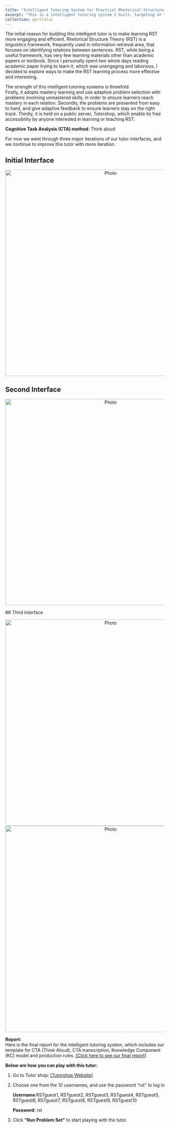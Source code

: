 ```yaml
---
title: "Intelligent Tutoring System for Practical Rhetorical Structure Theory" 
excerpt: "This is a intelligent tutoring system I built, targeting at teaching Rhetorical Structural Theory, a linguistics framework frequently used in information retrieval area.<br/>"  
collection: portfolio  
--- 
```

The initial reason for building this intelligent tutor is to make learning RST more engaging and efficient. Rhetorical Structure Theory (RST) is a linguistics framework, frequently used in information retrieval area, that focuses on identifying relations between sentences. RST, while being a useful framework, has very few learning materials other than academic papers or textbook. Since I personally spent two whole days reading academic paper trying to learn it, which was unengaging and laborious, I decided to explore ways to make the RST learning process more effective and interesting.
   
The strength of this intelligent tutoring systems is threefold.   
Firstly, it adopts mastery learning and use adaptive problem selection with problems involving unmastered skills, in order to ensure learners reach mastery in each relation. Secondly, the problems are presented from easy to hard, and give adaptive feedback to ensure learners stay on the right track. Thirdly, it is held on a public server, Tutorshop, which enable its free accessibility by anyone interested in learning or teaching RST.  

**Cognitive Task Analysis (CTA) method**: Think aloud  

For now we went through three major iterations of our tutor interfaces, and we continue to improve this tutor with more iteration.  
## Initial Interface  

 <p align="center">
 


 <img src="https://kexin-yang.github.io/images/RST_tutor/RST_tutor1.png?raw=true" alt="Photo" style="width: 650px;"/>  
</p> 

## Second Interface
<p align="center">
 <img src="https://kexin-yang.github.io/images/RST_tutor/RST_tutor2.png?raw=true" alt="Photo" style="width: 650px;"/>  
</p>
## Third Interface  
<p align="center">
 <img src="https://kexin-yang.github.io/images/RST_tutor/RST_tutor3-1.png?raw=true" alt="Photo" style="width: 650px;"/>
   <img src="https://kexin-yang.github.io/images/RST_tutor/RST_tutor3-2.png?raw=true" alt="Photo" style="width: 650px;"/>
</p>
    
  **Report:**   
  Here is the final report for the intelligent tutoring system, which includes our template for CTA (Think Aloud), CTA transcription, Knowledge Component (KC) model and production rules.
  [[Click here to see our final report]](http://kexin-yang.github.io/files/RSTFinal_Report.pdf)
  
**Below are how you can play with this tutor:**

1. Go to Tutor shop:
[[Tutorshop Website]](https://school.tutorshop.web.cmu.edu) 
2. Choose one from the 10 usernames, and use the password "rst" to log in    

    **Username**:RSTguest1, RSTguest2, RSTguest3, RSTguest4, RSTguest5, RSTguest6, RSTguest7, RSTguest8, RSTguest9, RSTguest10  

    **Password**: rst  

3. Click **"Run Problem Set"** to start playing with the tutor.
  
  
  




